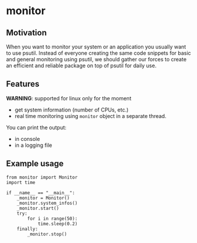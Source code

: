 # monitor

## Motivation
When you want to monitor your system or an application you usually want to use psutil. Instead of everyone creating the same code snippets for basic and general monitoring using psutil, we should gather our forces to create an efficient and reliable package on top of psutil for daily use.

## Features
**WARNING**: supported for linux only for the moment


- get system information (number of CPUs, etc.)
- real time monitoring using `monitor` object in a separate thread. 

You can print the output:
- in console
- in a logging file

## Example usage

```
from monitor import Monitor
import time

if __name__ == "__main__":
    _monitor = Monitor()
    _monitor.system_infos()
    _monitor.start()
    try:
        for i in range(50):
            time.sleep(0.2)
    finally:    
        _monitor.stop()
```